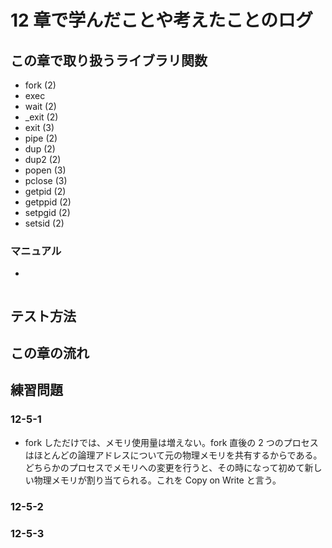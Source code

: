# 12 章で学んだことや考えたことのログ

## この章で取り扱うライブラリ関数
- fork (2)
- exec
- wait (2)
- _exit (2)
- exit (3)
- pipe (2)
- dup (2)
- dup2 (2)
- popen (3)
- pclose (3)
- getpid (2)
- getppid (2)
- setpgid (2)
- setsid (2)

### マニュアル

- 

```bash
```

## テスト方法

## この章の流れ

## 練習問題
### 12-5-1
- fork しただけでは、メモリ使用量は増えない。fork 直後の 2 つのプロセスはほとんどの論理アドレスについて元の物理メモリを共有するからである。どちらかのプロセスでメモリへの変更を行うと、その時になって初めて新しい物理メモリが割り当てられる。これを Copy on Write と言う。

### 12-5-2

### 12-5-3
